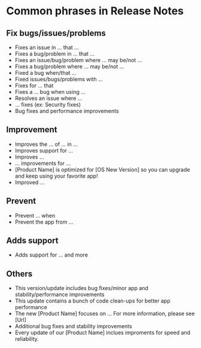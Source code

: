 # Common phrases in Release Notes
## Fix bugs/issues/problems
- Fixes an issue in ... that ...
- Fixes a bug/problem in ... that ...
- Fixes an issue/bug/problem where ... may be/not ...
- Fixes a bug/problem where ... may be/not ...
- Fixed a bug when/that ...
- Fixed issues/bugs/problems with ...
- Fixes for ... that
- Fixes a ... bug when using ...
- Resolves an issue where ...
- ... fixes (ex: Security fixes)
- Bug fixes and performance improvements

## Improvement
- Improves the ... of ... in ...
- Improves support for ...
- Improves ...
- ... improvements for ...
- [Product Name] is optimized for [OS New Version] so you can upgrade and keep using your favorite app!
- Improved ...


## Prevent
- Prevent ... when
- Prevent the app from ... 

## Adds support
- Adds support for ... and more

## Others
- This version/update includes bug fixes/minor app and stability/performance improvements
- This update contains a bunch of code clean-ups for better app performance
- The new [Product Name] focuses on ... For more information, please see [Url]
- Additional bug fixes and stability improvements
- Every update of our [Product Name] inclues improments for speed and reliability.
